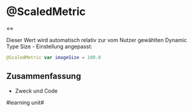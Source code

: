 # @ScaledMetric
↔️

Dieser Wert wird automatisch relativ zur vom Nutzer gewählten Dynamic Type Size - Einstellung angepasst:

```swift
@ScaledMetric var imageSize = 100.0
```

## Zusammenfassung
- Zweck und Code


#learning unit#
